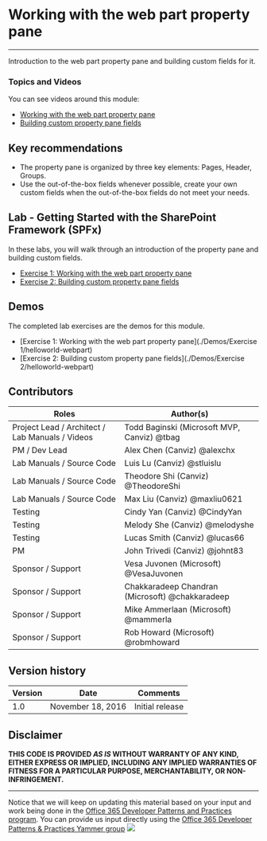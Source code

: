 # Working with the web part property pane #

----------

Introduction to the web part property pane and building custom fields for it.

### Topics and Videos ###
You can see videos around this module:

- [Working with the web part property pane](https://aka.ms/spfxtm5s1)
- [Building custom property pane fields](https://aka.ms/spfxtm5s2)

## Key recommendations ##
- The property pane is organized by three key elements: Pages, Header, Groups.
- Use the out-of-the-box fields whenever possible, create your own custom fields when the out-of-the-box fields do not meet your needs.

## Lab - Getting Started with the SharePoint Framework (SPFx) ##
In these labs, you will walk through an introduction of the property pane and building custom fields.

- [Exercise 1: Working with the web part property pane](./Lab.md#exercise-1-working-with-the-web-part-property-pane)
- [Exercise 2: Building custom property pane fields](./Lab.md#exercise-2-building-custom-property-pane-fields)

## Demos ##
The completed lab exercises are the demos for this module. 

- [Exercise 1: Working with the web part property pane](./Demos/Exercise 1/helloworld-webpart)
- [Exercise 2: Building custom property pane fields](./Demos/Exercise 2/helloworld-webpart)

## Contributors ##
| Roles                                    			| Author(s)                                			|
| -------------------------------------------------	| ------------------------------------------------- |
| Project Lead / Architect / Lab Manuals / Videos   | Todd Baginski (Microsoft MVP, Canviz) @tbag		|
| PM / Dev Lead                            			| Alex Chen (Canviz) @alexchx  						|
| Lab Manuals / Source Code                			| Luis Lu (Canviz) @stluislu   						|
| Lab Manuals / Source Code                			| Theodore Shi (Canviz) @TheodoreShi				|
| Lab Manuals / Source Code                			| Max Liu (Canviz) @maxliu0621 						|
| Testing                                  			| Cindy Yan (Canviz) @CindyYan     					|
| Testing                                  			| Melody She (Canviz) @melodyshe   					|
| Testing                                  			| Lucas Smith (Canviz) @lucas66   					|
| PM                                       			| John Trivedi (Canviz) @johnt83      				|
| Sponsor / Support                        			| Vesa Juvonen (Microsoft) @VesaJuvonen   			|
| Sponsor / Support                        			| Chakkaradeep Chandran (Microsoft) @chakkaradeep   |
| Sponsor / Support                        			| Mike Ammerlaan (Microsoft) @mammerla         		|
| Sponsor / Support                        			| Rob Howard (Microsoft) @robmhoward      			|

## Version history ##

| Version | Date          		| Comments        |
| ------- | ------------------- | --------------- |
| 1.0     | November 18, 2016 	| Initial release |

## Disclaimer ##
**THIS CODE IS PROVIDED *AS IS* WITHOUT WARRANTY OF ANY KIND, EITHER EXPRESS OR IMPLIED, INCLUDING ANY IMPLIED WARRANTIES OF FITNESS FOR A PARTICULAR PURPOSE, MERCHANTABILITY, OR NON-INFRINGEMENT.**

----------

Notice that we will keep on updating this material based on your input and work being done in the [Office 365 Developer Patterns and Practices program](http://aka.ms/officedevpnp). You can provide us input directly using the [Office 365 Developer Patterns & Practices Yammer group](http://aka.ms/officedevpnpyammer)
![](https://camo.githubusercontent.com/a732087ed949b0f2f84f5f02b8c79f1a9dd96f65/687474703a2f2f692e696d6775722e636f6d2f6c3031686876452e706e67)
